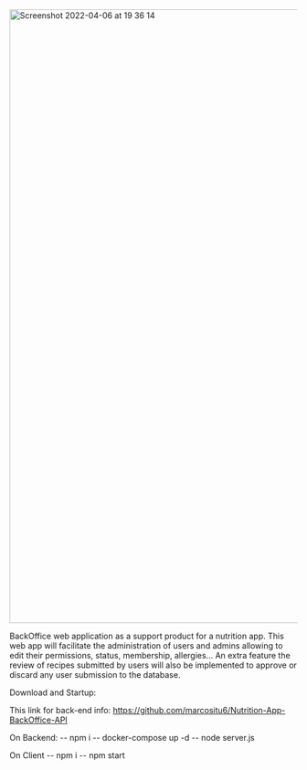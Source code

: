 <img width="1075" alt="Screenshot 2022-04-06 at 19 36 14" src="https://user-images.githubusercontent.com/98427879/162109558-1f60c2e4-34f1-4dbc-a813-d529eddd069a.png">


BackOffice web application as a support product for a nutrition app. This web app will facilitate the administration of users and admins allowing to edit their permissions, status, membership, allergies... An extra feature the review of recipes submitted by users will also be implemented to approve or discard any user submission to the database.


Download and Startup:  

This link for back-end info: https://github.com/marcositu6/Nutrition-App-BackOffice-API

On Backend:
-- npm i 
-- docker-compose up -d 
-- node server.js

On Client
-- npm i
-- npm start
